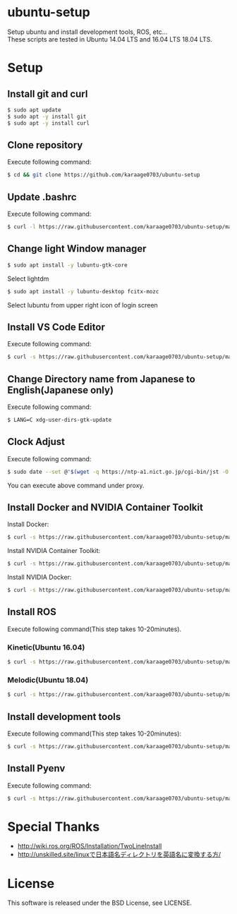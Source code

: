 # ubuntu-setup
Setup ubuntu and install development tools, ROS, etc...  
These scripts are tested in Ubuntu 14.04 LTS and 16.04 LTS 18.04 LTS.

# Setup
## Install git and curl

```sh
$ sudo apt update
$ sudo apt -y install git
$ sudo apt -y install curl
```

## Clone repository
Execute following command:

```sh
$ cd && git clone https://github.com/karaage0703/ubuntu-setup
```

## Update .bashrc
Execute following command:

```sh
$ curl -l https://raw.githubusercontent.com/karaage0703/ubuntu-setup/master/bashrc.patch >> ~/.bashrc
```

## Change light Window manager

```sh
$ sudo apt install -y lubuntu-gtk-core
```

Select lightdm

```sh
$ sudo apt install -y lubuntu-desktop fcitx-mozc
```

Select lubuntu from upper right icon of login screen

## Install VS Code Editor
Execute following command:

```sh
$ curl -s https://raw.githubusercontent.com/karaage0703/ubuntu-setup/master/install-vscode.sh | /bin/bash
```

## Change Directory name from Japanese to English(Japanese only)
Execute following command:

```sh
$ LANG=C xdg-user-dirs-gtk-update
```

## Clock Adjust
Execute following command:

```sh
$ sudo date --set @"$(wget -q https://ntp-a1.nict.go.jp/cgi-bin/jst -O - | sed -n 4p | cut -d. -f1)"
```

You can execute above command under proxy.

## Install Docker and NVIDIA Container Toolkit
Install Docker:

```sh
$ curl -s https://raw.githubusercontent.com/karaage0703/ubuntu-setup/master/install-docker.sh | /bin/bash
```

Install NVIDIA Container Toolkit:

```sh
$ curl -s https://raw.githubusercontent.com/karaage0703/ubuntu-setup/master/install-nvidia-container-toolkit.sh | /bin/bash
```

Install NVIDIA Docker:

```sh
$ curl -s https://raw.githubusercontent.com/karaage0703/ubuntu-setup/master/install-nvidia-docker.sh | /bin/bash
```

## Install ROS
Execute following command(This step takes 10-20minutes).

### Kinetic(Ubuntu 16.04)

```sh
$ curl -s https://raw.githubusercontent.com/karaage0703/ubuntu-setup/master/install-ros-kinetic.sh | /bin/bash
```

### Melodic(Ubuntu 18.04)

```sh
$ curl -s https://raw.githubusercontent.com/karaage0703/ubuntu-setup/master/install-ros-melodic.sh | /bin/bash
```

## Install development tools
Execute following command(This step takes 10-20minutes):

```sh
$ curl -s https://raw.githubusercontent.com/karaage0703/ubuntu-setup/master/install-tools.sh | /bin/bash
```
## Install Pyenv
Execute following command:

```sh
$ curl -s https://raw.githubusercontent.com/karaage0703/ubuntu-setup/master/install-pyenv.sh | /bin/bash
```

# Special Thanks
- http://wiki.ros.org/ROS/Installation/TwoLineInstall
- http://unskilled.site/linuxで日本語名ディレクトリを英語名に変換する方/

# License
This software is released under the BSD License, see LICENSE.
